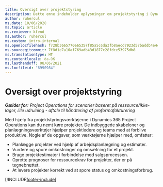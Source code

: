 ```yaml
---
title: Oversigt over projektstyring
description: Dette emne indeholder oplysninger om projektstyring i Dynamics 365 Project Operations.
author: ruhercul
ms.date: 10/06/2020
ms.topic: article
ms.reviewer: kfend
ms.author: ruhercul
ms.custom: intro-internal
ms.openlocfilehash: f728b3665770e65357f85a5c6da3fb8aecd7923d57baddb4e4c720fcc920ee01
ms.sourcegitcommit: 7f8d1e7a16af769adb43d1877c28fdce53975db8
ms.translationtype: HT
ms.contentlocale: da-DK
ms.lasthandoff: 08/06/2021
ms.locfileid: "6990984"
---
```

# <a name="project-management-overview"></a>Oversigt over projektstyring

_**Gælder for:** Project Operations for scenarier baseret på ressource/ikke-lager, lille udrulning - aftale til håndtering af proformafakturering_

Med hjælp fra projektstyringsværktøjerne i Dynamics 365 Project Operations kan du nemt køre projekter. De indbyggede skabeloner og planlægningsværktøjer hjælper projektledere og teams med at forblive produktive. Nogle af de opgaver, som værktøjerne hjælper med, omfatter:

- Planlægge projekter ved hjælp af arbejdsplanlægning og estimater.
- Vurdere og spore omkostninger og omsætning for et projekt.
- Bruge projektestimater i forbindelse med salgsprocessen.
- Oprette prognoser for ressourcekrav for projekter, der er på tegnebrættet.
- At levere projekter korrekt ved at spore status og omkostningsforbrug.


[!INCLUDE[footer-include](../includes/footer-banner.md)]